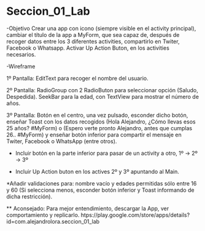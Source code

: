 # Seccion_01_Lab

-Objetivo
Crear una app con icono (siempre visible en el activity principal), cambiar el título de la app a MyForm, que
sea capaz de, después de recoger datos entre los 3 diferentes activities, compartirlo en Twiter, Facebook o
Whatsapp. Activar Up Action Buton, en los activities necesarios.


-Wireframe

1º Pantalla: EditText para recoger el nombre del usuario.

2º Pantalla: RadioGroup con 2 RadioButon para seleccionar opción (Saludo, Despedida). SeekBar para la
edad, con TextView para mostrar el número de años.

3º Pantalla: Botón en el centro, una vez pulsado, esconder dicho botón, enseñar Toast con los datos
recogidos (Hola Alejandro, ¿Cómo llevas esos 25 años? #MyForm) o (Espero verte pronto Alejandro, antes
que cumplas 26.. #MyForm) y enseñar botón inferior para compartir el mensaje en Twiter, Facebook o
WhatsApp (entre otros).


* Incluir botón en la parte inferior para pasar de un activity a otro, 1º -> 2º -> 3º

* Incluir Up Action buton en los actives 2º y 3º apuntando al Main.

*Añadir validaciones para: nombre vacío y edades permitidas sólo entre 16 y 60 (Si selecciona menos,
esconder botón inferior y Toast informando de dicha restricción). 

** Aconsejado: Para mejor entendimiento, descargar la App, ver comportamiento y replicarlo.
htps://play.google.com/store/apps/details?id=com.alejandrolora.seccion_01_lab
